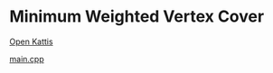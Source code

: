 # Minimum Weighted Vertex Cover

[Open Kattis](https://open.kattis.com/problems/mwvc)

[main.cpp](main.cpp)